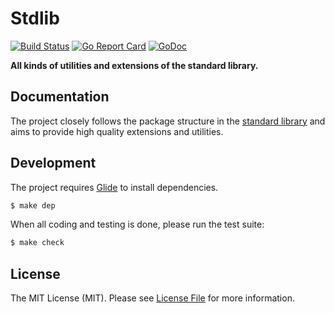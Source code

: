 # Stdlib

[![Build Status](https://img.shields.io/travis/goph/stdlib.svg?style=flat-square)](https://travis-ci.org/goph/stdlib)
[![Go Report Card](https://goreportcard.com/badge/github.com/goph/stdlib?style=flat-square)](https://goreportcard.com/report/github.com/goph/stdlib)
[![GoDoc](http://img.shields.io/badge/godoc-reference-5272B4.svg?style=flat-square)](https://godoc.org/github.com/goph/stdlib)

**All kinds of utilities and extensions of the standard library.**


## Documentation

The project closely follows the package structure in the [standard library](https://golang.org/pkg/#stdlib)
and aims to provide high quality extensions and utilities.


## Development

The project requires [Glide](https://glide.sh/) to install dependencies.

``` bash
$ make dep
```

When all coding and testing is done, please run the test suite:

``` bash
$ make check
```


## License

The MIT License (MIT). Please see [License File](LICENSE) for more information.
